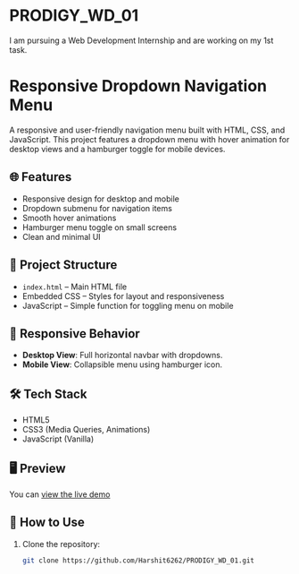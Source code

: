 # PRODIGY_WD_01
I am pursuing a Web Development Internship and are working on my 1st task.

# Responsive Dropdown Navigation Menu

A responsive and user-friendly navigation menu built with HTML, CSS, and JavaScript. This project features a dropdown menu with hover animation for desktop views and a hamburger toggle for mobile devices.

## 🌐 Features

- Responsive design for desktop and mobile
- Dropdown submenu for navigation items
- Smooth hover animations
- Hamburger menu toggle on small screens
- Clean and minimal UI

## 📁 Project Structure

- `index.html` – Main HTML file
- Embedded CSS – Styles for layout and responsiveness
- JavaScript – Simple function for toggling menu on mobile

## 📱 Responsive Behavior

- **Desktop View**: Full horizontal navbar with dropdowns.
- **Mobile View**: Collapsible menu using hamburger icon.

## 🛠️ Tech Stack

- HTML5
- CSS3 (Media Queries, Animations)
- JavaScript (Vanilla)

## 🖥️ Preview

You can [view the live demo](https://github.com/Harshit6262) 

## 🔧 How to Use

1. Clone the repository:
   ```bash
   git clone https://github.com/Harshit6262/PRODIGY_WD_01.git